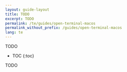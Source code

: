 ```yaml
---
layout: guide-layout
title: TODO
excerpt: TODO
permalink: /te/guides/open-terminal-macos
permalink_without_prefix: /guides/open-terminal-macos
lang: te
---
```


TODO

* TOC
{:toc}

TODO
